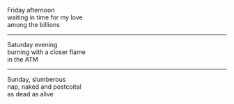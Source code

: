 Friday afternoon  
waiting in time for my love  
among the billions  

---

Saturday evening  
burning with a closer flame  
in the ATM  

---

Sunday, slumberous  
nap, naked and postcoital  
as dead as alive  
